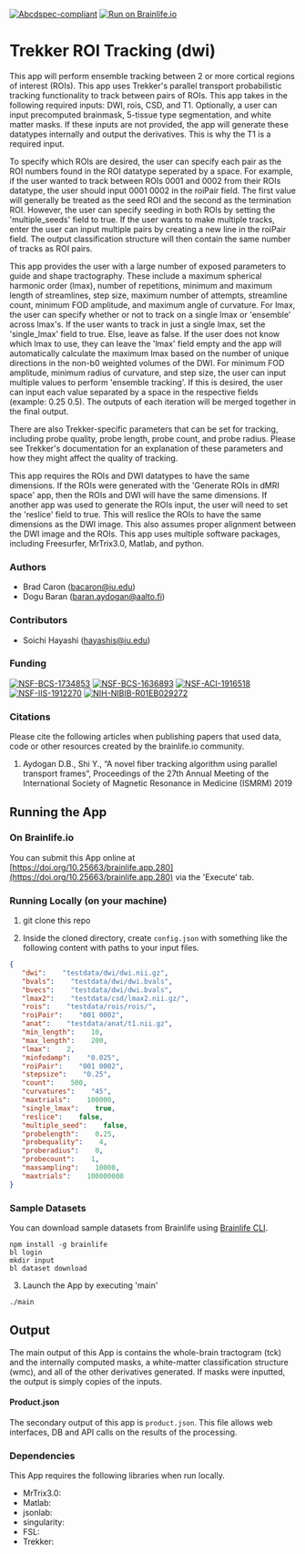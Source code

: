 [![Abcdspec-compliant](https://img.shields.io/badge/ABCD_Spec-v1.1-green.svg)](https://github.com/brain-life/abcd-spec)
[![Run on Brainlife.io](https://img.shields.io/badge/Brainlife-brainlife.app.280-blue.svg)](https://doi.org/10.25663/brainlife.app.280)

# Trekker ROI Tracking (dwi) 

This app will perform ensemble tracking between 2 or more cortical regions of interest (ROIs). This app uses Trekker's parallel transport probabilistic tracking functionality to track between pairs of ROIs.  This app takes in the following required inputs: DWI, rois, CSD, and T1. Optionally, a user can input precomputed brainmask, 5-tissue type segmentation, and white matter masks. If these inputs are not provided, the app will generate these datatypes internally and output the derivatives. This is why the T1 is a required input.

To specify which ROIs are desired, the user can specify each pair as the ROI numbers found in the ROI datatype seperated by a space. For example, if the user wanted to track between ROIs 0001 and 0002 from their ROIs datatype, the user should input 0001 0002 in the roiPair field. The first value will generally be treated as the seed ROI and the second as the termination ROI. However, the user can specify seeding in both ROIs by setting the 'multiple_seeds' field to true. If the user wants to make multiple tracks, enter the user can input multiple pairs by creating a new line in the roiPair field. The output classification structure will then contain the same number of tracks as ROI pairs.

This app provides the user with a large number of exposed parameters to guide and shape tractography. These include a maximum spherical harmonic order (lmax), number of repetitions, minimum and maximum length of streamlines, step size, maximum number of attempts, streamline count, minimum FOD amplitude, and maximum angle of curvature. For lmax, the user can specify whether or not to track on a single lmax or 'ensemble' across lmax's. If the user wants to track in just a single lmax, set the 'single_lmax' field to true. Else, leave as false. If the user does not know which lmax to use, they can leave the 'lmax' field empty and the app will automatically calculate the maximum lmax based on the number of unique directions in the non-b0 weighted volumes of the DWI. For minimum FOD amplitude, minimum radius of curvature, and step size, the user can input multiple values to perform 'ensemble tracking'. If this is desired, the user can input each value separated by a space in the respective fields (example: 0.25 0.5). The outputs of each iteration will be merged together in the final output.

There are also Trekker-specific parameters that can be set for tracking, including probe quality, probe length, probe count, and probe radius. Please see Trekker's documentation for an explanation of these parameters and how they might affect the quality of tracking.

This app requires the ROIs and DWI datatypes to have the same dimensions. If the ROIs were generated with the 'Generate ROIs in dMRI space' app, then the ROIs and DWI will have the same dimensions. If another app was used to generate the ROIs input, the user will need to set the 'reslice' field to true. This will reslice the ROIs to have the same dimensions as the DWI image. This also assumes proper alignment between the DWI image and the ROIs.
This app uses multiple software packages, including Freesurfer, MrTrix3.0, Matlab, and python. 

### Authors 

- Brad Caron (bacaron@iu.edu)
- Dogu Baran (baran.aydogan@aalto.fi) 

### Contributors 

- Soichi Hayashi (hayashis@iu.edu) 

### Funding 

[![NSF-BCS-1734853](https://img.shields.io/badge/NSF_BCS-1734853-blue.svg)](https://nsf.gov/awardsearch/showAward?AWD_ID=1734853)
[![NSF-BCS-1636893](https://img.shields.io/badge/NSF_BCS-1636893-blue.svg)](https://nsf.gov/awardsearch/showAward?AWD_ID=1636893)
[![NSF-ACI-1916518](https://img.shields.io/badge/NSF_ACI-1916518-blue.svg)](https://nsf.gov/awardsearch/showAward?AWD_ID=1916518)
[![NSF-IIS-1912270](https://img.shields.io/badge/NSF_IIS-1912270-blue.svg)](https://nsf.gov/awardsearch/showAward?AWD_ID=1912270)
[![NIH-NIBIB-R01EB029272](https://img.shields.io/badge/NIH_NIBIB-R01EB029272-green.svg)](https://grantome.com/grant/NIH/R01-EB029272-01)

### Citations 

Please cite the following articles when publishing papers that used data, code or other resources created by the brainlife.io community. 

1. Aydogan D.B., Shi Y., “A novel fiber tracking algorithm using parallel transport frames”, Proceedings of the 27th Annual Meeting of the International Society of Magnetic Resonance in Medicine (ISMRM) 2019 

## Running the App 

### On Brainlife.io 

You can submit this App online at [https://doi.org/10.25663/brainlife.app.280](https://doi.org/10.25663/brainlife.app.280) via the 'Execute' tab. 

### Running Locally (on your machine) 

1. git clone this repo 

2. Inside the cloned directory, create `config.json` with something like the following content with paths to your input files. 

```json 
{
   "dwi":    "testdata/dwi/dwi.nii.gz",
   "bvals":    "testdata/dwi/dwi.bvals",
   "bvecs":    "testdata/dwi/dwi.bvals",
   "lmax2":    "testdata/csd/lmax2.nii.gz/",
   "rois":    "testdata/rois/rois/",
   "roiPair":    "001 0002",
   "anat":    "testdata/anat/t1.nii.gz",
   "min_length":    10,
   "max_length":    200,
   "lmax":    2,
   "minfodamp":    "0.025",
   "roiPair":    "001 0002",
   "stepsize":    "0.25",
   "count":    500,
   "curvatures":    "45",
   "maxtrials":    100000,
   "single_lmax":    true,
   "reslice":    false,
   "multiple_seed":    false,
   "probelength":    0.25,
   "probequality":    4,
   "proberadius":    0,
   "probecount":    1,
   "maxsampling":    10000,
   "maxtrials":    100000000
} 
``` 

### Sample Datasets 

You can download sample datasets from Brainlife using [Brainlife CLI](https://github.com/brain-life/cli). 

```
npm install -g brainlife 
bl login 
mkdir input 
bl dataset download 
``` 

3. Launch the App by executing 'main' 

```bash 
./main 
``` 

## Output 

The main output of this App is contains the whole-brain tractogram (tck) and the internally computed masks, a white-matter classification structure (wmc), and all of the other derivatives generated. If masks were inputted, the output is simply copies of the inputs. 

#### Product.json 

The secondary output of this app is `product.json`. This file allows web interfaces, DB and API calls on the results of the processing. 

### Dependencies 

This App requires the following libraries when run locally. 

- MrTrix3.0: 
- Matlab: 
- jsonlab: 
- singularity: 
- FSL: 
- Trekker: 
